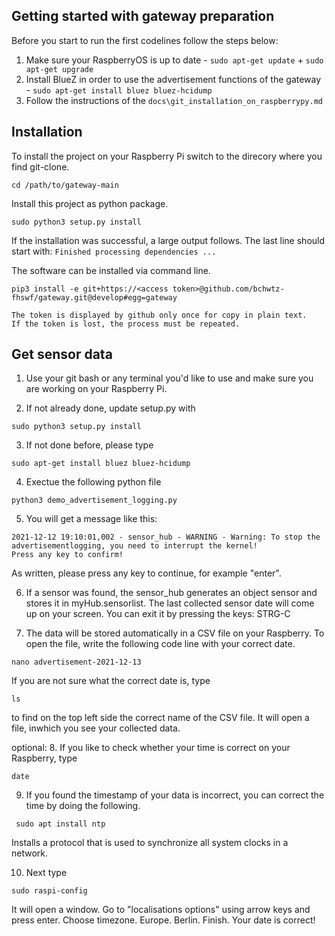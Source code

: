 ## Getting started with gateway preparation

Before you start to run the first codelines follow the steps below:
  1. Make sure your RaspberryOS is up to date
    - `sudo apt-get update` + `sudo apt-get upgrade`
  2. Install BlueZ in order to use the advertisement functions of the gateway
    - `sudo apt-get install bluez bluez-hcidump`
  3. Follow the instructions of the `docs\git_installation_on_raspberrypy.md`

## Installation

To install the project on your Raspberry Pi switch to the direcory where you find git-clone.

`cd /path/to/gateway-main`

Install this project as python package.

`sudo python3 setup.py install`

If the installation was successful, a large output follows. The last line should start with: 
`Finished processing dependencies ...`

The software can be installed via command line.

```{code-block} python
pip3 install -e git+https://<access token>@github.com/bchwtz-fhswf/gateway.git@develop#egg=gateway
```
```{admonition} Note
The token is displayed by github only once for copy in plain text.
If the token is lost, the process must be repeated.
```

## Get sensor data

1. Use your git bash or any terminal you'd like to use and make sure you are working on your Raspberry Pi. 

2. If not already done, update setup.py with

`sudo python3 setup.py install`

3. If not done before, please type

`sudo apt-get install bluez bluez-hcidump`

4. Exectue the following python file

`python3 demo_advertisement_logging.py`

5. You will get a message like this:
```2021-12-12 19:10:00,523 - SensorGatewayBleak - WARNING - Abort workloop task via timeout()!
2021-12-12 19:10:01,002 - sensor_hub - WARNING - Warning: To stop the advertisementlogging, you need to interrupt the kernel!
Press any key to confirm!
```
  As written, please press any key to continue, for example "enter". 

6. If a sensor was found, the sensor_hub generates an object sensor and stores it in myHub.sensorlist. The last collected sensor date will come up on your screen. You can exit it by pressing the keys: STRG-C

7. The data will be stored automatically in a CSV file on your Raspberry. To open the file, write the following code line with your correct date.

`nano advertisement-2021-12-13`

If you are not sure what the correct date is, type

`ls`

to find on the top left side the correct name of the CSV file.
It will open a file, inwhich you see your collected data. 

optional: 
8. If you like to check whether your time is correct on your Raspberry, type

`date`

9. If you found the timestamp of your data is incorrect, you can correct the time by doing the following.

` sudo apt install ntp`

Installs a protocol that is used to synchronize all system clocks in a network. 

10. Next type

`sudo raspi-config`

It will open a window. Go to "localisations options" using arrow keys and press enter. Choose timezone. Europe. Berlin. Finish.
Your date is correct! 
